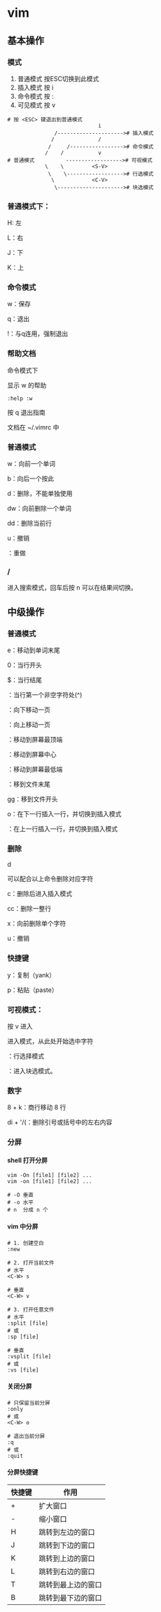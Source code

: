 ﻿# vim

## 基本操作

### 模式

1. 普通模式 按ESC切换到此模式
2. 插入模式 按 i
3. 命令模式 按 :
4. 可见模式 按 v

```
# 按 <ESC> 键退出到普通模式
                             i
               /---------------------># 插入模式
              /              /
             /     /-----------------># 命令模式
            /    /           v         
# 普通模式          ------------------># 可视模式
            \    \         <S-V>
             \    \------------------># 行选模式
              \            <C-V>          
               \---------------------># 块选模式
```



### 普通模式下：

H: 左

L：右

J：下

K：上

### 命令模式

w：保存

q：退出

!：与q连用，强制退出

### 帮助文档

命令模式下

显示 w 的帮助

```vim
:help :w
```

按 q 退出指南

文档在 ~/.vimrc 中

### 普通模式

w：向前一个单词

b：向后一个按此

d：删除，不能单独使用

dw：向前删除一个单词

dd：删除当前行

u：撤销

<C-R>：重做

### /

进入搜索模式，回车后按 n 可以在结果间切换。

## 中级操作

### 普通模式

e：移动到单词末尾

0：当行开头

$：当行结尾

<S-6>：当行第一个非空字符处(^)

<C-D>：向下移动一页

<C-U>：向上移动一页

<C-H>：移动到屏幕最顶端

<C-M>：移动到屏幕中心

<C-L>：移动到屏幕最低端

<S-G>：移到文件末尾

gg：移到文件开头

o：在下一行插入一行，并切换到插入模式

<S-O>：在上一行插入一行，并切换到插入模式

### 删除

d

可以配合以上命令删除对应字符

c：删除后进入插入模式

cc：删除一整行

x：向前删除单个字符

u：撤销

### 快捷键

y：复制（yank）

p：粘贴（paste）

### 可视模式：

按 v 进入

进入模式，从此处开始选中字符

<S-V>：行选择模式

<C-V>：进入块选模式。

### 数字

8 +  k：商行移动 8 行

di + '/(：删除引号或括号中的左右内容

### 分屏

#### shell 打开分屏

```shell
vim -On [file1] [file2] ...
vim -on [file1] [file2] ...

# -O 垂直
# -o 水平
# n  分成 n 个
```

#### vim 中分屏

```shell
# 1. 创建空白
:new

# 2. 打开当前文件
# 水平
<C-W> s

# 垂直
<C-W> v

# 3. 打开任意文件
# 水平
:split [file]
# 或
:sp [file]

# 垂直
:vsplit [file]
# 或
:vs [file]
```

#### 关闭分屏

```shell
# 只保留当前分屏
:only
# 或
<C-W> o

# 退出当前分屏
:q
# 或
:quit
```

#### 分屏快捷键

| 快捷键  | 作用               |
| ------- | ------------------ |
| <C-W> + | 扩大窗口           |
| <C-W> - | 缩小窗口           |
| <C-W> H | 跳转到左边的窗口   |
| <C-W> J | 跳转到下边的窗口   |
| <C-W> K | 跳转到上边的窗口   |
| <C-W> L | 跳转到右边的窗口   |
| <C-W> T | 跳转到最上边的窗口 |
| <C-W> B | 跳转到最下边的窗口 |


